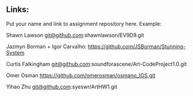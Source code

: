 
## Links:

Put your name and link to assignment repository here. Example:

Shawn Lawson    git@github.com:shawnlawson/EV9D9.git

Jazmyn Borman + Igor Carvalho: https://github.com/JSBorman/Stunning-System

Curtis Falkingham git@github.com:soundforascene/Art-CodeProject1.0.git

Omer Osman https://github.com/omerosman/osmano_IGS.git

Yihao Zhu  git@github.com:syeswr/ArtHW1.git
